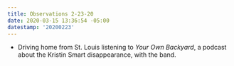 ```yaml
---
title: Observations 2-23-20
date: 2020-03-15 13:36:54 -05:00
datestamp: '20200223'
---
```


- Driving home from St. Louis listening to *Your Own Backyard*, a podcast about the Kristin Smart disappearance, with the band.